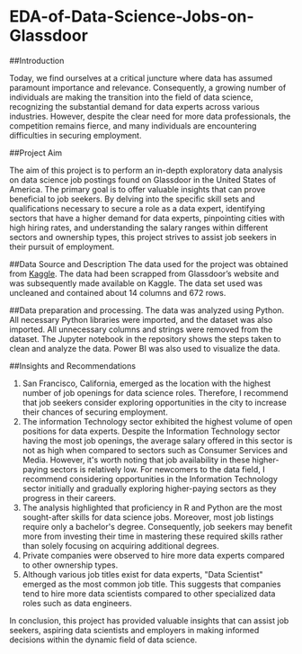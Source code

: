 # EDA-of-Data-Science-Jobs-on-Glassdoor

##Introduction  

Today, we find ourselves at a critical juncture where data has assumed paramount importance and relevance. Consequently, a growing number of individuals are making the transition into the field of data science, recognizing the substantial demand for data experts across various industries. However, despite the clear need for more data professionals, the competition remains fierce, and many individuals are encountering difficulties in securing employment.

##Project Aim  

The aim of this project is to perform an in-depth exploratory data analysis on data science job postings found on Glassdoor in the United States of America. The primary goal is to offer valuable insights that can prove beneficial to job seekers. By delving into the specific skill sets and qualifications necessary to secure a role as a data expert, identifying sectors that have a higher demand for data experts, pinpointing cities with high hiring rates, and understanding the salary ranges within different sectors and ownership types, this project strives to assist job seekers in their pursuit of employment.

##Data Source and Description
The data used for the project was obtained from [Kaggle](https://www.kaggle.com/datasets/rashikrahmanpritom/data-science-job-posting-on-glassdoor?select=Uncleaned_DS_jobs.csv). The data had been scrapped from Glassdoor’s website and was subsequently made available on Kaggle. The data set used was uncleaned and contained about 14 columns and 672 rows.

##Data preparation and processing.
The data was analyzed using Python. All necessary Python libraries were imported, and the dataset was also imported. All unnecessary columns and strings were removed from the dataset. The Jupyter notebook in the repository shows the steps taken to clean and analyze the data. Power BI was also used to visualize the data. 

##Insights and Recommendations
  1.	San Francisco, California, emerged as the location with the highest number of job openings for data science roles. Therefore, I recommend that job seekers consider exploring opportunities in the city to increase their chances of securing employment. 
  2.	The information Technology sector exhibited the highest volume of open positions for data experts. Despite the Information Technology sector having the most job openings, the average salary offered in this sector is not as high when compared to sectors such as Consumer Services and Media. However, it's worth noting that job availability in these higher-paying sectors is relatively low. For newcomers to the data field, I recommend considering opportunities in the Information Technology sector initially and gradually exploring higher-paying sectors as they progress in their careers.
  3.	The analysis highlighted that proficiency in R and Python are the most sought-after skills for data science jobs. Moreover, most job listings require only a bachelor's degree. Consequently, job seekers may benefit more from investing their time in mastering these required skills rather than solely focusing on acquiring additional degrees.
  4.	Private companies were observed to hire more data experts compared to other ownership types. 
  5.	Although various job titles exist for data experts, "Data Scientist" emerged as the most common job title. This suggests that companies tend to hire more data scientists compared to other specialized data roles such as data engineers. 

In conclusion, this project has provided valuable insights that can assist job seekers, aspiring data scientists and employers in making informed decisions within the dynamic field of data science. 



